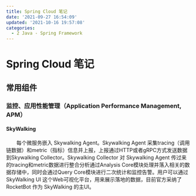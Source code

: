 ```yaml
---
title: Spring Cloud 笔记
date: '2021-09-27 16:54:09'
updated: '2021-10-16 19:57:08'
categories:
  - 2 Java - Spring Framework
---
```

# Spring Cloud 笔记

## 常用组件

### 监控、应用性能管理（Application Performance Management, APM）

#### SkyWalking
　　每个微服务嵌入 Skywalking Agent。Skywalking Agent 采集tracing（调用链数据）和metric（指标）信息并上报，上报通过HTTP或者gRPC方式发送数据到Skywalking Collector。Skywalking Collector 对 Skywalking Agent 传过来的tracing和metric数据进行整合分析通过Analysis Core模块处理并落入相关的数据存储中，同时会通过Query Core模块进行二次统计和监控告警。用户可以通过 SkyWalking UI 这个Web可视化平台，用来展示落地的数据，目前官方采纳了 RocketBot 作为 SkyWalking 的主UI。
